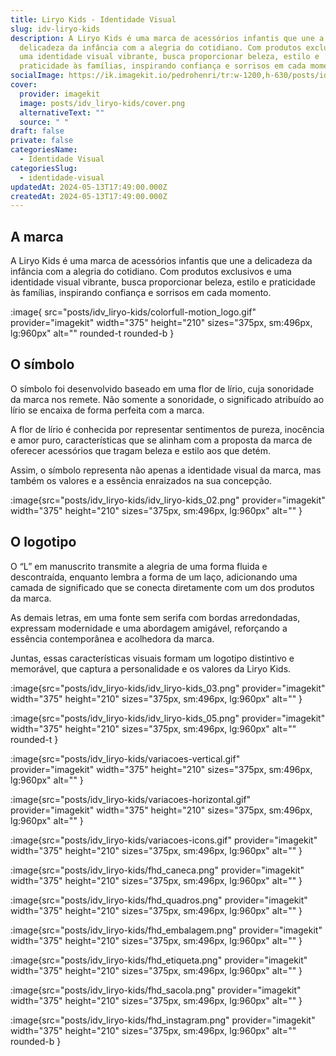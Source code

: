 ```yaml
---
title: Liryo Kids - Identidade Visual
slug: idv-liryo-kids
description: A Liryo Kids é uma marca de acessórios infantis que une a
  delicadeza da infância com a alegria do cotidiano. Com produtos exclusivos e
  uma identidade visual vibrante, busca proporcionar beleza, estilo e
  praticidade às famílias, inspirando confiança e sorrisos em cada momento.
socialImage: https://ik.imagekit.io/pedrohenri/tr:w-1200,h-630/posts/idv_liryo-kids/social-image.png
cover:
  provider: imagekit
  image: posts/idv_liryo-kids/cover.png
  alternativeText: ""
  source: " "
draft: false
private: false
categoriesName:
  - Identidade Visual
categoriesSlug:
  - identidade-visual
updatedAt: 2024-05-13T17:49:00.000Z
createdAt: 2024-05-13T17:49:00.000Z
---
```

## A marca

A Liryo Kids é uma marca de acessórios infantis que une a delicadeza da infância com a alegria do cotidiano. Com produtos exclusivos e uma identidade visual vibrante, busca proporcionar beleza, estilo e praticidade às famílias, inspirando confiança e sorrisos em cada momento.

:image{ src="posts/idv_liryo-kids/colorfull-motion_logo.gif" provider="imagekit" width="375" height="210" sizes="375px, sm:496px, lg:960px" alt="" rounded-t rounded-b }

## O símbolo

O símbolo foi desenvolvido baseado em uma flor de lírio, cuja sonoridade da marca nos remete. Não somente a sonoridade, o significado atribuído ao lírio se encaixa de forma perfeita com a marca.

A flor de lírio é conhecida por representar sentimentos de pureza, inocência e amor puro, características que se alinham com a proposta da marca de oferecer acessórios que tragam beleza e estilo aos que detém.

Assim, o símbolo representa não apenas a identidade visual da marca, mas também os valores e a essência enraizados na sua concepção.

:image{src="posts/idv_liryo-kids/idv_liryo-kids_02.png" provider="imagekit" width="375" height="210" sizes="375px, sm:496px, lg:960px" alt="" }

## O logotipo

O “L” em manuscrito transmite a alegria de uma forma fluida e descontraída, enquanto lembra a forma de um laço, adicionando uma camada de significado que se conecta diretamente com um dos produtos da marca.

As demais letras, em uma fonte sem serifa com bordas arredondadas, expressam modernidade e uma abordagem amigável, reforçando a essência contemporânea e acolhedora da marca.

Juntas, essas características visuais formam um logotipo distintivo e memorável, que captura a personalidade e os valores da Liryo Kids.

:image{src="posts/idv_liryo-kids/idv_liryo-kids_03.png" provider="imagekit" width="375" height="210" sizes="375px, sm:496px, lg:960px" alt="" }

:image{src="posts/idv_liryo-kids/idv_liryo-kids_05.png" provider="imagekit" width="375" height="210" sizes="375px, sm:496px, lg:960px" alt="" rounded-t }

:image{src="posts/idv_liryo-kids/variacoes-vertical.gif" provider="imagekit" width="375" height="210" sizes="375px, sm:496px, lg:960px" alt="" }

:image{src="posts/idv_liryo-kids/variacoes-horizontal.gif" provider="imagekit" width="375" height="210" sizes="375px, sm:496px, lg:960px" alt="" }

:image{src="posts/idv_liryo-kids/variacoes-icons.gif" provider="imagekit" width="375" height="210" sizes="375px, sm:496px, lg:960px" alt="" }

:image{src="posts/idv_liryo-kids/fhd_caneca.png" provider="imagekit" width="375" height="210" sizes="375px, sm:496px, lg:960px" alt="" }

:image{src="posts/idv_liryo-kids/fhd_quadros.png" provider="imagekit" width="375" height="210" sizes="375px, sm:496px, lg:960px" alt="" }

:image{src="posts/idv_liryo-kids/fhd_embalagem.png" provider="imagekit" width="375" height="210" sizes="375px, sm:496px, lg:960px" alt="" }

:image{src="posts/idv_liryo-kids/fhd_etiqueta.png" provider="imagekit" width="375" height="210" sizes="375px, sm:496px, lg:960px" alt="" }

:image{src="posts/idv_liryo-kids/fhd_sacola.png" provider="imagekit" width="375" height="210" sizes="375px, sm:496px, lg:960px" alt="" }

:image{src="posts/idv_liryo-kids/fhd_instagram.png" provider="imagekit" width="375" height="210" sizes="375px, sm:496px, lg:960px" alt="" rounded-b }

